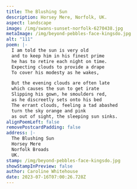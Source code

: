 ```yaml
---
title: The Blushing Sun
description: Horsey Mere, Norfolk, UK.
aspect: landscape
image: /img/swans-sunset-norfolk-6270438.jpg
metaImage: /img/beyond-pebbles-face-kingsdo.jpg
alt: "111"
poem: |-
  I am told the sun is very old
  and to keep him in his finest prime
  he has to retire each night on time.
  Expecting clouds to provide a drape
  To cover his modesty as he wakes,

  But the evening clouds are often late 
  which causes the sun to get irate 
  Slipping his gown, he smoulders red, 
  as he discreetly sets onto his bed
  The errant clouds, feeling a tad abashed
  turn the sky orange and pink 
  as out of sight, the sleeping sun sinks.
alignPoemLeft: false
removePostcardPadding: false
address: |-
  The Blushing Sun
  Horsey Mere
  Norfolk Broads
  UK.
stamp: /img/beyond-pebbles-face-kingsdo.jpg
showStampInPreview: false
author: Caroline Whitehouse
date: 2023-07-16T07:00:26.728Z
---
```

